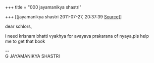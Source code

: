 +++
title = "000 jayamanikya shastri"

+++
[[jayamanikya shastri	2011-07-27, 20:37:39 [Source](https://groups.google.com/g/bvparishat/c/-kdq0tF2Pvk)]]



dear schlors,

i need krisnam bhatti vyakhya for avayava prakarana of nyaya,pls help  
me to get that book

--  
G JAYAMANIKYA SHASTRI  


